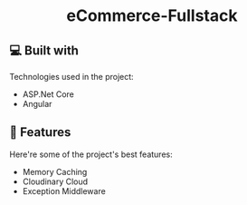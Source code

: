 <h1 align="center" id="title">eCommerce-Fullstack</h1>


<h2>💻 Built with</h2>

Technologies used in the project:

*   ASP.Net Core
*   Angular


<h2>🧐 Features</h2>

Here're some of the project's best features:

*   Memory Caching
*   Cloudinary Cloud
*   Exception Middleware

  
  
